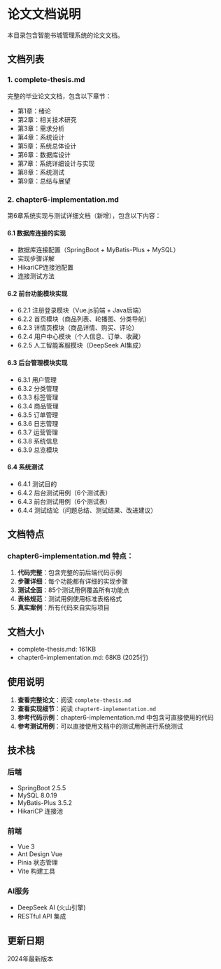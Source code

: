 # 论文文档说明

本目录包含智能书城管理系统的论文文档。

## 文档列表

### 1. complete-thesis.md
完整的毕业论文文档，包含以下章节：
- 第1章：绪论
- 第2章：相关技术研究
- 第3章：需求分析
- 第4章：系统设计
- 第5章：系统总体设计
- 第6章：数据库设计
- 第7章：系统详细设计与实现
- 第8章：系统测试
- 第9章：总结与展望

### 2. chapter6-implementation.md
第6章系统实现与测试详细文档（新增），包含以下内容：

#### 6.1 数据库连接的实现
- 数据库连接配置（SpringBoot + MyBatis-Plus + MySQL）
- 实现步骤详解
- HikariCP连接池配置
- 连接测试方法

#### 6.2 前台功能模块实现
- 6.2.1 注册登录模块（Vue.js前端 + Java后端）
- 6.2.2 首页模块（商品列表、轮播图、分类导航）
- 6.2.3 详情页模块（商品详情、购买、评论）
- 6.2.4 用户中心模块（个人信息、订单、收藏）
- 6.2.5 人工智能客服模块（DeepSeek AI集成）

#### 6.3 后台管理模块实现
- 6.3.1 用户管理
- 6.3.2 分类管理
- 6.3.3 标签管理
- 6.3.4 商品管理
- 6.3.5 订单管理
- 6.3.6 日志管理
- 6.3.7 运营管理
- 6.3.8 系统信息
- 6.3.9 总览模块

#### 6.4 系统测试
- 6.4.1 测试目的
- 6.4.2 后台测试用例（6个测试表）
- 6.4.3 前台测试用例（6个测试表）
- 6.4.4 测试结论（问题总结、测试结果、改进建议）

## 文档特点

### chapter6-implementation.md 特点：
1. **代码完整**：包含完整的前后端代码示例
2. **步骤详细**：每个功能都有详细的实现步骤
3. **测试全面**：85个测试用例覆盖所有功能点
4. **表格规范**：测试用例使用标准表格格式
5. **真实案例**：所有代码来自实际项目

## 文档大小
- complete-thesis.md: 161KB
- chapter6-implementation.md: 68KB (2025行)

## 使用说明

1. **查看完整论文**：阅读 `complete-thesis.md`
2. **查看实现细节**：阅读 `chapter6-implementation.md`
3. **参考代码示例**：chapter6-implementation.md 中包含可直接使用的代码
4. **参考测试用例**：可以直接使用文档中的测试用例进行系统测试

## 技术栈

### 后端
- SpringBoot 2.5.5
- MySQL 8.0.19
- MyBatis-Plus 3.5.2
- HikariCP 连接池

### 前端
- Vue 3
- Ant Design Vue
- Pinia 状态管理
- Vite 构建工具

### AI服务
- DeepSeek AI (火山引擎)
- RESTful API 集成

## 更新日期
2024年最新版本
